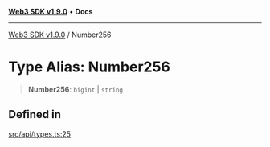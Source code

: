 [**Web3 SDK v1.9.0**](../README.md) • **Docs**

***

[Web3 SDK v1.9.0](../globals.md) / Number256

# Type Alias: Number256

> **Number256**: `bigint` \| `string`

## Defined in

[src/api/types.ts:25](https://github.com/Mystic-Nayy/alephium-web3/blob/c1afd789a197ce5fe21f08c2965942090157c33d/packages/web3/src/api/types.ts#L25)
